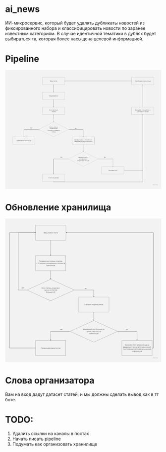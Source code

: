 # ai_news
ИИ-микросервис, который будет удалять дубликаты новостей
из фиксированного набора и классифицировать новости по заранее
известным категориям. В случае идентичной тематики в дублях
будет выбираться та, которая более насыщена целевой информацией.


# Pipeline

![](uml_pipeline_diagram.jpg)


# Обновление хранилища
![](storage_update.jpg)


# Слова организатора
Вам на вход дадут датасет статей, и мы должны сделать вывод как в тг боте.

# TODO:
1. Удалить ссылки на каналы в постах
2. Начать писать pipeline
3. Подумать как организовать хранилище